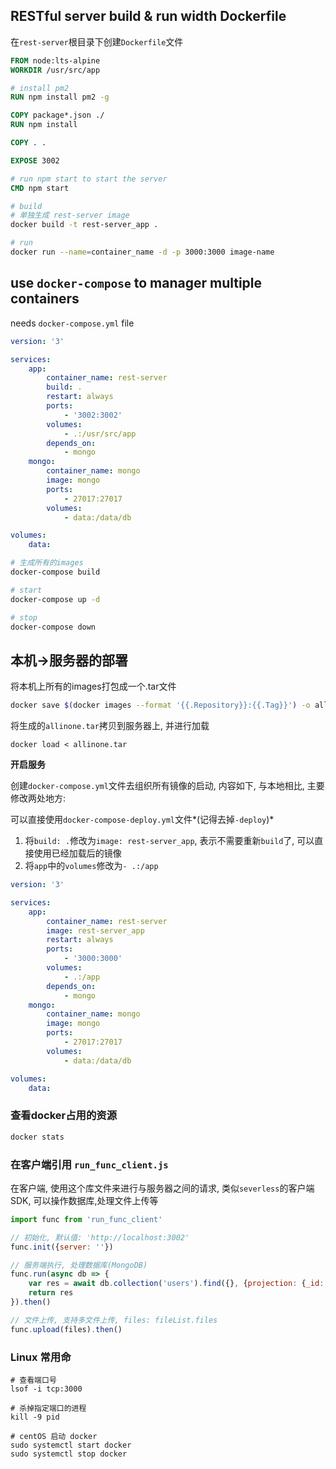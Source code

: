 ## RESTful server build & run width Dockerfile

在`rest-server`根目录下创建`Dockerfile`文件

```Dockerfile
FROM node:lts-alpine
WORKDIR /usr/src/app

# install pm2
RUN npm install pm2 -g

COPY package*.json ./
RUN npm install

COPY . .

EXPOSE 3002

# run npm start to start the server
CMD npm start
```

```bash
# build
# 单独生成 rest-server image
docker build -t rest-server_app .

# run
docker run --name=container_name -d -p 3000:3000 image-name
```

## use `docker-compose` to manager multiple containers

needs `docker-compose.yml` file

```yml
version: '3'

services:
    app:
        container_name: rest-server
        build: .
        restart: always
        ports:
            - '3002:3002'
        volumes:
            - .:/usr/src/app
        depends_on:
            - mongo
    mongo:
        container_name: mongo
        image: mongo
        ports:
            - 27017:27017
        volumes:
            - data:/data/db

volumes:
    data:
```

```bash
# 生成所有的images
docker-compose build

# start
docker-compose up -d

# stop
docker-compose down
```

## 本机->服务器的部署

将本机上所有的images打包成一个.tar文件

```bash
docker save $(docker images --format '{{.Repository}}:{{.Tag}}') -o allinone.tar
```

将生成的`allinone.tar`拷贝到服务器上, 并进行加载

```base
docker load < allinone.tar
```

**开启服务**

创建`docker-compose.yml`文件去组织所有镜像的启动, 内容如下, 与本地相比, 主要修改两处地方:

可以直接使用`docker-compose-deploy.yml`文件*(记得去掉`-deploy`)*

1. 将`build: .`修改为`image: rest-server_app`, 表示不需要重新`build`了, 可以直接使用已经加载后的镜像
2. 将`app`中的`volumes`修改为`- .:/app`

```yml
version: '3'

services:
    app:
        container_name: rest-server
        image: rest-server_app
        restart: always
        ports:
            - '3000:3000'
        volumes:
            - .:/app
        depends_on:
            - mongo
    mongo:
        container_name: mongo
        image: mongo
        ports:
            - 27017:27017
        volumes:
            - data:/data/db

volumes:
    data:
```

### 查看docker占用的资源

```bash
docker stats
```

### 在客户端引用 `run_func_client.js`

在客户端, 使用这个库文件来进行与服务器之间的请求, 类似`severless`的客户端SDK, 可以操作数据库,处理文件上传等

```js
import func from 'run_func_client'

// 初始化, 默认值: 'http://localhost:3002'
func.init({server: ''})

// 服务端执行, 处理数据库(MongoDB)
func.run(async db => {
    var res = await db.collection('users').find({}, {projection: {_id: 0}).toArray()
    return res
}).then()

// 文件上传, 支持多文件上传, files: fileList.files
func.upload(files).then()
```

### Linux 常用命

```base
# 查看端口号
lsof -i tcp:3000

# 杀掉指定端口的进程
kill -9 pid

# centOS 启动 docker
sudo systemctl start docker
sudo systemctl stop docker
```